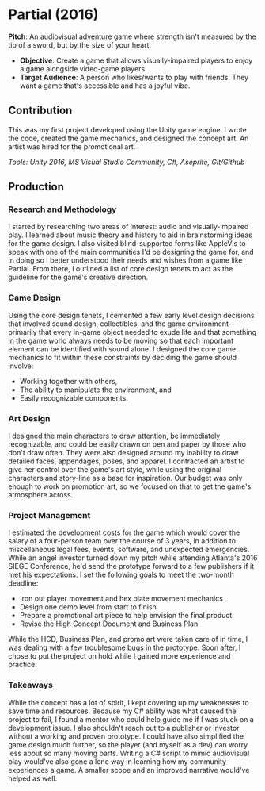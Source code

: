 # Partial (2016)
**Pitch**: An audiovisual adventure game where strength isn't measured by the tip of a sword, but by the size of your heart.

- **Objective**: Create a game that allows visually-impaired players to enjoy a game alongside video-game players.
- **Target Audience**: A person who likes/wants to play with friends. They want a game that's accessible and has a joyful vibe.

## Contribution
This was my first project developed using the Unity game engine. I wrote the code, created the game mechanics, and designed the concept art. An artist was hired for the promotional art.

*Tools: Unity 2016, MS Visual Studio Community, C#, Aseprite, Git/Github*

## Production
### Research and Methodology
I started by researching two areas of interest: audio and visually-impaired play. I learned about music theory and history to aid in brainstorming ideas for the game design. I also visited blind-supported forms like AppleVis to speak with one of the main communities I'd be designing the game for, and in doing so I better understood their needs and wishes from a game like Partial. From there, I outlined a list of core design tenets to act as the guideline for the game's creative direction.

### Game Design
Using the core design tenets, I cemented a few early level design decisions that involved sound design, collectibles, and the game environment-- primarily that every in-game object needed to exude life and that something in the game world always needs to be moving so that each important element can be identified with sound alone. I designed the core game mechanics to fit within these constraints by deciding the game should involve:

- Working together with others,
- The ability to manipulate the environment, and
- Easily recognizable components.

### Art Design
I designed the main characters to draw attention, be immediately recognizable, and could be easily drawn on pen and paper by those who don't draw often. They were also designed around my inability to draw detailed faces, appendages, poses, and apparel. I contracted an artist to give her control over the game's art style, while using the original characters and story-line as a base for inspiration. Our budget was only enough to work on promotion art, so we focused on that to get the game's atmosphere across.

### Project Management
I estimated the development costs for the game which would cover the salary of a four-person team over the course of 3 years, in addition to miscellaneous legal fees, events, software, and unexpected emergencies. While an angel investor turned down my pitch while attending Atlanta's 2016 SIEGE Conference, he'd send the prototype forward to a few publishers if it met his expectations. I set the following goals to meet the two-month deadline:

- Iron out player movement and hex plate movement mechanics
- Design one demo level from start to finish
- Prepare a promotional art piece to help envision the final product
- Revise the High Concept Document and Business Plan

While the HCD, Business Plan, and promo art were taken care of in time, I was dealing with a few troublesome bugs in the prototype. Soon after, I chose to put the project on hold while I gained more experience and practice.

### Takeaways
While the concept has a lot of spirit, I kept covering up my weaknesses to save time and resources. Because my C# ability was what caused the project to fail, I found a mentor who could help guide me if I was stuck on a development issue. I also shouldn't reach out to a publisher or investor without a working and proven prototype. I could have also simplified the game design much further, so the player (and myself as a dev) can worry less about so many moving parts. Writing a C# script to mimic audiovisual play would've also gone a lone way in learning how my community experiences a game. A smaller scope and an improved narrative would've helped as well.